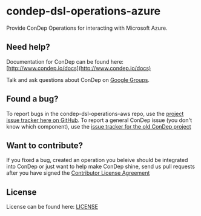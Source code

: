 condep-dsl-operations-azure
===========================
Provide ConDep Operations for interacting with Microsoft Azure.

Need help?
----------
Documentation for ConDep can be found here: [http://www.condep.io/docs](http://www.condep.io/docs)

Talk and ask questions about ConDep on [Google Groups](https://groups.google.com/forum/#!forum/con-dep).

Found a bug?
------------
To report bugs in the condep-dsl-operations-aws repo, use the [project issue tracker here on GitHub](https://github.com/condep/condep-dsl-operations-azure/issues). To report a general ConDep issue (you don't know which component), use the [issue tracker for the old ConDep project](https://github.com/condep/ConDep/issues)

Want to contribute?
-------------------
If you fixed a bug, created an operation you beleive should be integrated into ConDep or just want to help make ConDep shine, send us pull requests after you have signed the [Contributor License Agreement](http://www.condep.io/contribute/)

License
-------
License can be found here: [LICENSE](LICENSE)
